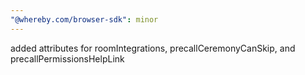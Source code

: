 ```yaml
---
"@whereby.com/browser-sdk": minor
---
```


added attributes for roomIntegrations, precallCeremonyCanSkip, and precallPermissionsHelpLink
